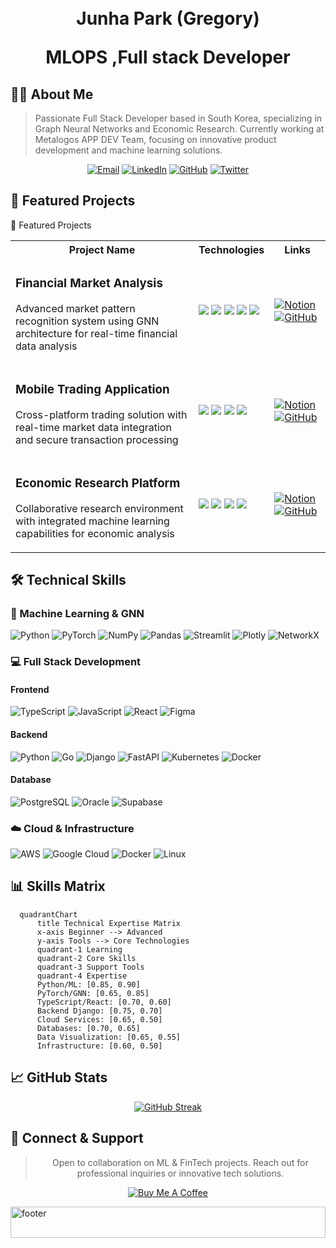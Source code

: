 
<h1 align="center">
  <br>
  Junha Park (Gregory)
  <br>
  <div align="center">
    <p>
    MLOPS ,Full stack Developer
    </p>
  </div>
</h1>

## 🧑‍💻 About Me

> Passionate Full Stack Developer based in South Korea, specializing in Graph Neural Networks and Economic Research. Currently working at Metalogos APP DEV Team, focusing on innovative product development and machine learning solutions.

<div align="center">
  
[![Email](https://img.shields.io/badge/Email-voidmain443%40gmail.com-blue?style=flat-square&logo=gmail)](mailto:voidmain443@gmail.com)
[![LinkedIn](https://img.shields.io/badge/LinkedIn-Junha_Park-blue?style=flat-square&logo=linkedin)](https://www.linkedin.com/in/junha-park-592630193/)
[![GitHub](https://img.shields.io/badge/GitHub-voidmain443-black?style=flat-square&logo=github)](https://www.github.com/voidmain443)
[![Twitter](https://img.shields.io/badge/Twitter-@voidmain443-blue?style=flat-square&logo=twitter)](https://www.x.com/@voidmain443)

</div>


## 🚀 Featured Projects

🚀 Featured Projects
<table>
<tr>
  <th>Project Name</th>
  <th>Technologies</th>
  <th>Links</th>
</tr>
<tr>
  <td>
    <h3>Financial Market Analysis</h3>
    <p>Advanced market pattern recognition system using GNN architecture for real-time financial data analysis</p>
  </td>
  <td>
    <img src="https://img.shields.io/badge/Python-3776AB?style=flat-square&logo=python&logoColor=white"/>
    <img src="https://img.shields.io/badge/PyTorch-EE4C2C?style=flat-square&logo=pytorch&logoColor=white"/>
    <img src="https://img.shields.io/badge/FastAPI-009688?style=flat-square&logo=fastapi&logoColor=white"/>
    <img src="https://img.shields.io/badge/PostgreSQL-316192?style=flat-square&logo=postgresql&logoColor=white"/>
    <img src="https://img.shields.io/badge/GNN-00ADD8?style=flat-square"/>
  </td>
  <td>
    <a href="https://your-notion-link-1.com">
      <img src="https://img.shields.io/badge/Project_Details-Notion-black?style=for-the-badge&logo=notion" alt="Notion"/>
    </a>
    <a href="https://github.com/your-repo-1">
      <img src="https://img.shields.io/badge/View_Code-Github-black?style=for-the-badge&logo=github" alt="GitHub"/>
    </a>
  </td>
</tr>
<tr>
  <td>
    <h3>Mobile Trading Application</h3>
    <p>Cross-platform trading solution with real-time market data integration and secure transaction processing</p>
  </td>
  <td>
    <img src="https://img.shields.io/badge/Flutter-02569B?style=flat-square&logo=flutter&logoColor=white"/>
    <img src="https://img.shields.io/badge/Dart-0175C2?style=flat-square&logo=dart&logoColor=white"/>
    <img src="https://img.shields.io/badge/AWS-232F3E?style=flat-square&logo=amazon-aws&logoColor=white"/>
    <img src="https://img.shields.io/badge/Supabase-3ECF8E?style=flat-square&logo=supabase&logoColor=white"/>
  </td>
  <td>
    <a href="https://your-notion-link-2.com">
      <img src="https://img.shields.io/badge/Project_Details-Notion-black?style=for-the-badge&logo=notion" alt="Notion"/>
    </a>
    <a href="https://github.com/your-repo-2">
      <img src="https://img.shields.io/badge/View_Code-Github-black?style=for-the-badge&logo=github" alt="GitHub"/>
    </a>
  </td>
</tr>
<tr>
  <td>
    <h3>Economic Research Platform</h3>
    <p>Collaborative research environment with integrated machine learning capabilities for economic analysis</p>
  </td>
  <td>
    <img src="https://img.shields.io/badge/TypeScript-3178C6?style=flat-square&logo=typescript&logoColor=white"/>
    <img src="https://img.shields.io/badge/React-61DAFB?style=flat-square&logo=react&logoColor=black"/>
    <img src="https://img.shields.io/badge/TensorFlow-FF6F00?style=flat-square&logo=tensorflow&logoColor=white"/>
    <img src="https://img.shields.io/badge/Docker-2496ED?style=flat-square&logo=docker&logoColor=white"/>
  </td>
  <td>
    <a href="https://your-notion-link-3.com">
      <img src="https://img.shields.io/badge/Project_Details-Notion-black?style=for-the-badge&logo=notion" alt="Notion"/>
    </a>
    <a href="https://github.com/your-repo-3">
      <img src="https://img.shields.io/badge/View_Code-Github-black?style=for-the-badge&logo=github" alt="GitHub"/>
    </a>
  </td>
</tr>
</table>


## 🛠️ Technical Skills

### 🧠 Machine Learning & GNN
![Python](https://img.shields.io/badge/Python-Advanced-3776AB?style=flat-square&logo=python)
![PyTorch](https://img.shields.io/badge/PyTorch-Intermediate-EE4C2C?style=flat-square&logo=pytorch)
![NumPy](https://img.shields.io/badge/NumPy-Intermediate-013243?style=flat-square&logo=numpy)
![Pandas](https://img.shields.io/badge/Pandas-Intermediate-150458?style=flat-square&logo=pandas)
![Streamlit](https://img.shields.io/badge/Streamlit-Intermediate-FF4B4B?style=flat-square&logo=streamlit)
![Plotly](https://img.shields.io/badge/Plotly-Intermediate-3F4F75?style=flat-square&logo=plotly)
![NetworkX](https://img.shields.io/badge/NetworkX-Intermediate-013243?style=flat-square)

### 💻 Full Stack Development
#### Frontend
![TypeScript](https://img.shields.io/badge/TypeScript-Intermediate-3178C6?style=flat-square&logo=typescript)
![JavaScript](https://img.shields.io/badge/JavaScript-Intermediate-F7DF1E?style=flat-square&logo=javascript)
![React](https://img.shields.io/badge/React-Intermediate-61DAFB?style=flat-square&logo=react)
![Figma](https://img.shields.io/badge/Figma-Beginner-F24E1E?style=flat-square&logo=figma)

#### Backend
![Python](https://img.shields.io/badge/Python-Advanced-3776AB?style=flat-square&logo=python)
![Go](https://img.shields.io/badge/Go-Intermediate-00ADD8?style=flat-square&logo=go)
![Django](https://img.shields.io/badge/Django-Intermediate-092E20?style=flat-square&logo=django)
![FastAPI](https://img.shields.io/badge/FastAPI-Intermediate-009688?style=flat-square&logo=fastapi)
![Kubernetes](https://img.shields.io/badge/Kubernetes-Intermediate-326CE5?style=flat-square&logo=kubernetes)
![Docker](https://img.shields.io/badge/Docker-Intermediate-2496ED?style=flat-square&logo=docker)

#### Database
![PostgreSQL](https://img.shields.io/badge/PostgreSQL-Intermediate-4169E1?style=flat-square&logo=postgresql)
![Oracle](https://img.shields.io/badge/Oracle-Intermediate-F80000?style=flat-square&logo=oracle)
![Supabase](https://img.shields.io/badge/Supabase-Intermediate-3FCF8E?style=flat-square&logo=supabase)

### ☁️ Cloud & Infrastructure
![AWS](https://img.shields.io/badge/AWS-Intermediate-232F3E?style=flat-square&logo=amazon-aws)
![Google Cloud](https://img.shields.io/badge/Google_Cloud-Intermediate-4285F4?style=flat-square&logo=google-cloud)
![Docker](https://img.shields.io/badge/Docker-Intermediate-2496ED?style=flat-square&logo=docker)
![Linux](https://img.shields.io/badge/Linux-Intermediate-FCC624?style=flat-square&logo=linux)




## 📊 Skills Matrix

```mermaid
  quadrantChart
      title Technical Expertise Matrix
      x-axis Beginner --> Advanced
      y-axis Tools --> Core Technologies
      quadrant-1 Learning
      quadrant-2 Core Skills
      quadrant-3 Support Tools
      quadrant-4 Expertise
      Python/ML: [0.85, 0.90]
      PyTorch/GNN: [0.65, 0.85]
      TypeScript/React: [0.70, 0.60]
      Backend Django: [0.75, 0.70]
      Cloud Services: [0.65, 0.50]
      Databases: [0.70, 0.65]
      Data Visualization: [0.65, 0.55]
      Infrastructure: [0.60, 0.50]
```



## 📈 GitHub Stats

<div align="center">

[![GitHub Streak](https://github-readme-streak-stats.herokuapp.com/?user=voidmain443&theme=dark&hide_border=true)](https://github.com/voidmain443)

</div>

## 🤝 Connect & Support

<div align="center">

> Open to collaboration on ML & FinTech projects. Reach out for professional inquiries or innovative tech solutions.

[![Buy Me A Coffee](https://img.shields.io/badge/Buy_Me_A_Coffee-Support-FFDD00?style=for-the-badge&logo=buy-me-a-coffee&logoColor=black)](https://www.buymeacoffee.com/voidmain)

</div>

<img src="https://private-user-images.githubusercontent.com/74038190/238353480-219bcc70-f5dc-466b-9a60-29653d8e8433.gif" width="100%" height="50" alt="footer"/>
